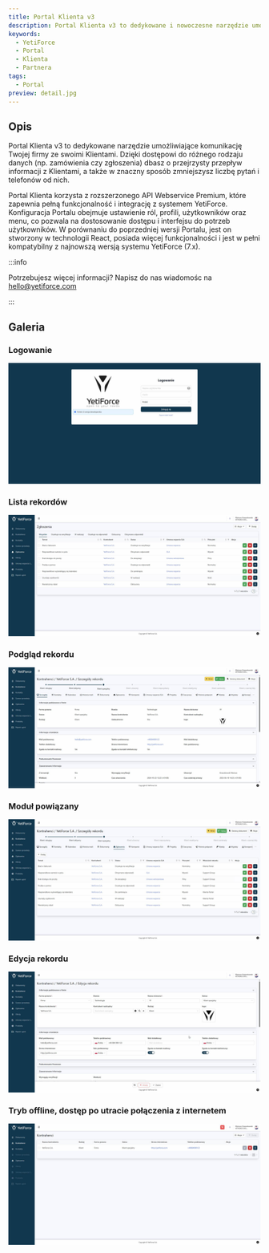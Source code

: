 ```yaml
---
title: Portal Klienta v3
description: Portal Klienta v3 to dedykowane i nowoczesne narzędzie umożliwiające komunikację Twojej firmy ze swoimi klientami, partnerami i wszystkimi firmami zewnętrznymi.
keywords:
  - YetiForce
  - Portal
  - Klienta
  - Partnera
tags:
  - Portal
preview: detail.jpg
---
```


## Opis

Portal Klienta v3 to dedykowane narzędzie umożliwiające komunikację Twojej firmy ze swoimi Klientami. Dzięki dostępowi do różnego rodzaju danych (np. zamówienia czy zgłoszenia) dbasz o przejrzysty przepływ informacji z Klientami, a także w znaczny sposób zmniejszysz liczbę pytań i telefonów od nich.

Portal Klienta korzysta z rozszerzonego API Webservice Premium, które zapewnia pełną funkcjonalność i integrację z systemem YetiForce. Konfiguracja Portalu obejmuje ustawienie ról, profili, użytkowników oraz menu, co pozwala na dostosowanie dostępu i interfejsu do potrzeb użytkowników. W porównaniu do poprzedniej wersji Portalu, jest on stworzony w technologii React, posiada więcej funkcjonalności i jest w pełni kompatybilny z najnowszą wersją systemu YetiForce (7.x).

:::info

Potrzebujesz więcej informacji? Napisz do nas wiadomośc na hello@yetiforce.com

:::

## Galeria

### Logowanie

![Logowanie](login.jpg)

### Lista rekordów

![Lista rekordów](list.jpg)

### Podgląd rekordu

![Podgląd rekordu](detail.jpg)

### Moduł powiązany

![Moduł powiązany](detail_releted.jpg)

### Edycja rekordu

![Edycja rekordu](edit.jpg)

### Tryb offline, dostęp po utracie połączenia z internetem

![offline](offline.jpg)
